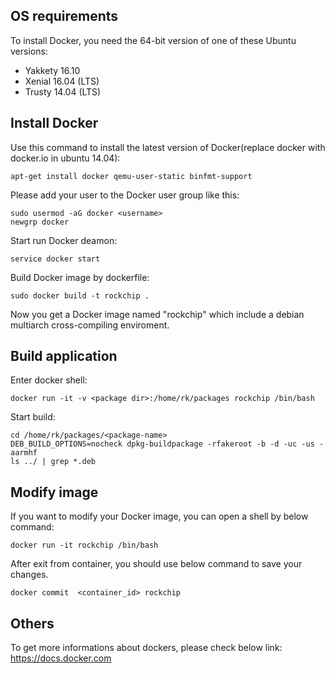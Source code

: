## OS requirements
To install Docker, you need the 64-bit version of one of these Ubuntu versions:

* Yakkety 16.10
* Xenial 16.04 (LTS)
* Trusty 14.04 (LTS)

## Install Docker
Use this command to install the latest version of Docker(replace docker with docker.io in ubuntu 14.04):

	apt-get install docker qemu-user-static binfmt-support

Please add your user to the Docker user group like this:

	sudo usermod -aG docker <username>
	newgrp docker

Start run Docker deamon:

	service docker start

Build Docker image by dockerfile:

	sudo docker build -t rockchip .

Now you get a Docker image named "rockchip" which include a debian multiarch cross-compiling enviroment.

## Build application

Enter docker shell:

	docker run -it -v <package dir>:/home/rk/packages rockchip /bin/bash

Start build:

    cd /home/rk/packages/<package-name>
    DEB_BUILD_OPTIONS=nocheck dpkg-buildpackage -rfakeroot -b -d -uc -us -aarmhf
    ls ../ | grep *.deb

## Modify image

If you want to modify your Docker image, you can open a shell by below command:

	docker run -it rockchip /bin/bash

After exit from container, you should use below command to save your changes.

	docker commit  <container_id> rockchip
	
## Others

To get more informations about dockers, please check below link:
https://docs.docker.com
